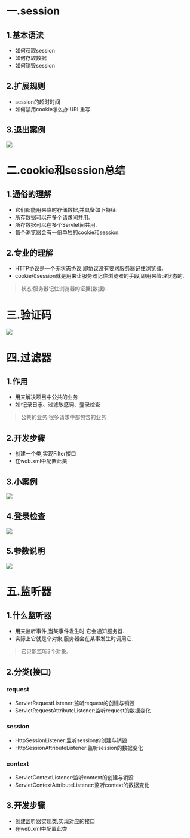 # 一.session
## 1.基本语法
- 如何获取session
- 如何存取数据
- 如何销毁session

## 2.扩展规则
- session的超时时间
- 如何禁用cookie怎么办:URL重写

## 3.退出案例
![](1.png)

# 二.cookie和session总结
## 1.通俗的理解
- 它们都能用来临时存储数据,并具备如下特征:
- 所存数据可以在多个请求间共用.
- 所存数据可以在多个Servlet间共用.
- 每个浏览器会有一份单独的cookie和session.

## 2.专业的理解
- HTTP协议是一个无状态协议,即协议没有要求服务器记住浏览器.
- cookie和session就是用来让服务器记住浏览器的手段,即用来管理状态的.
> 状态:服务器记住浏览器的证据(数据).

# 三.验证码
![](2.png)

# 四.过滤器
## 1.作用
- 用来解决项目中公共的业务
- 如:记录日志、过滤敏感词、登录检查
> 公共的业务:很多请求中都包含的业务

## 2.开发步骤
- 创建一个类,实现Filter接口
- 在web.xml中配置此类

## 3.小案例
![](3.png)

## 4.登录检查
![](4.png)

## 5.参数说明
![](5.png)

# 五.监听器
## 1.什么监听器
- 用来监听事件,当某事件发生时,它会通知服务器.
- 实际上它就是个对象,服务器会在某事发生时调用它.
> 它只能监听3个对象.

## 2.分类(接口)
### request
- ServletRequestListener:监听request的创建与销毁
- ServletRequestAttributeListener:监听request的数据变化

### session
- HttpSessionListener:监听session的创建与销毁
- HttpSessionAttributeListener:监听session的数据变化

### context
- ServletContextListener:监听context的创建与销毁
- ServletContextAttributeListener:监听context的数据变化

## 3.开发步骤
- 创建监听器实现类,实现对应的接口
- 在web.xml中配置此类
